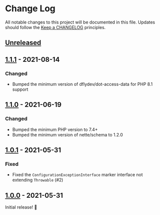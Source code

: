 # Change Log

All notable changes to this project will be documented in this file.
Updates should follow the [Keep a CHANGELOG](https://keepachangelog.com/) principles.

## [Unreleased][unreleased]

## [1.1.1] - 2021-08-14

### Changed

- Bumped the minimum version of dflydev/dot-access-data for PHP 8.1 support

## [1.1.0] - 2021-06-19

### Changed

- Bumped the minimum PHP version to 7.4+
- Bumped the minimum version of nette/schema to 1.2.0

## [1.0.1] - 2021-05-31

### Fixed

- Fixed the `ConfigurationExceptionInterface` marker interface not extending `Throwable` (#2)

## [1.0.0] - 2021-05-31

Initial release! 🎉

[unreleased]: https://github.com/thephpleague/config/compare/v1.1.1...main
[1.1.1]: https://github.com/thephpleague/config/compare/v1.1.0...v1.1.1
[1.1.0]: https://github.com/thephpleague/config/compare/v1.0.1...v1.1.0
[1.0.1]: https://github.com/thephpleague/config/compare/v1.0.0...v1.0.1
[1.0.0]: https://github.com/thephpleague/config/releases/tag/v1.0.0
